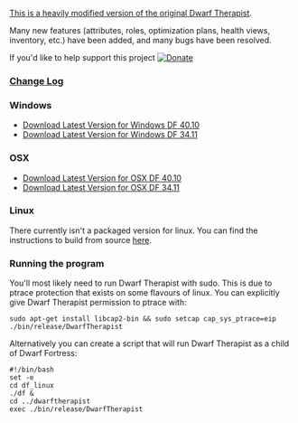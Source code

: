 [This is a heavily modified version of the original Dwarf Therapist](http://code.google.com/p/dwarftherapist/).

Many new features (attributes, roles, optimization plans, health views, inventory, etc.) have been added, and many bugs have been resolved.

If you'd like to help support this project [![Donate](http://dl.dropbox.com/u/185441/happy-thoughts.png)](https://www.paypal.com/cgi-bin/webscr?cmd=_donations&business=GM5Z6DYJEVW56&lc=CA&item_name=Donation&currency_code=CAD&bn=PP%2dDonationsBF%3abtn_donate_SM%2egif%3aNonHosted)

### [Change Log](https://github.com/splintermind/Dwarf-Therapist/wiki/Change-Log "Full Change Log")

### Windows
* [Download Latest Version for Windows DF 40.10](http://dffd.wimbli.com/file.php?id=9040 "DFFD")
* [Download Latest Version for Windows DF 34.11](http://dffd.wimbli.com/file.php?id=7184 "DFFD")

### OSX
* [Download Latest Version for OSX DF 40.10](http://dffd.wimbli.com/file.php?id=9127 "DFFD")
* [Download Latest Version for OSX DF 34.11](http://dffd.wimbli.com/file.php?id=8418 "DFFD")

### Linux
There currently isn't a packaged version for linux. You can find the instructions to build from source [here](https://github.com/splintermind/Dwarf-Therapist/blob/DF2014/BUILDING.txt).

### Running the program
You'll most likely need to run Dwarf Therapist with sudo. This is due to ptrace protection that exists on some flavours of linux. You can explicitly give Dwarf Therapist permission to ptrace with:

````
sudo apt-get install libcap2-bin && sudo setcap cap_sys_ptrace=eip ./bin/release/DwarfTherapist
````

Alternatively you can create a script that will run Dwarf Therapist as a child of Dwarf Fortress:
````
#!/bin/bash
set -e
cd df_linux 
./df &
cd ../dwarftherapist 
exec ./bin/release/DwarfTherapist
````
